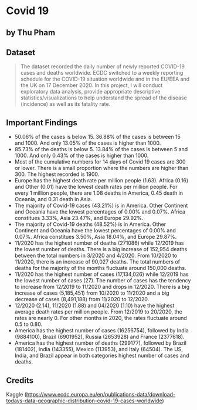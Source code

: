 # Covid 19
## by Thu Pham


## Dataset

>  The dataset recorded the daily number of newly reported COVID-19 cases and deaths worldwide. ECDC switched to a weekly reporting schedule for the COVID-19 situation worldwide and in the EU/EEA and the UK on 17 December 2020.
>  In this project, I will conduct exploratory data analysis, provide appropriate descriptive statistics/visualizations to help understand the spread of the disease (incidence) as well as its fatality rate.


## Important Findings

- 50.06% of the cases is below 15. 36.88% of the cases is between 15 and 1000. And only 13.05% of the cases is higher than 1000.
- 85.73% of the deaths is below 5. 13.84% of the cases is between 5 and 1000. And only 0.43% of the cases is higher than 1000.
- Most of the cumulative numbers for 14 days of Covid 19 cases are 300 or lower. There is a small proportion where the numbers are higher than 300. The highest recorded is 1900.
- Europe has the highest death rate per million people (1.63). Africa (0.16) and Other (0.01) have the lowest death rates per million people. For every 1 million people, there are 1.08 deaths in America, 0.45 death in Oceania, and 0.31 death in Asia.
- The majority of Covid-19 cases (43.21%) is in America. Other Continent and Oceania have the lowest percentages of 0.00% and 0.07%. Africa constitues 3.33%, Asia 23.47%, and Europe 29.92%.
- The majority of Covid-19 deaths (48.52%) is in America. Other Continent and Oceania have the lowest percentages of 0.00% and 0.07%. Africa constitues 3.50%, Asia 18.04%, and Europe 29.87%.
- 11/2020 has the highest number of deaths (271086) while 12/2019 has the lowest number of deaths. There is a big increase of 152,954 deaths between the total numbers in 3/2020 and 4/2020. From 10/2020 to 11/2020, there is an increase of 90,027 deaths. The total numbers of deaths for the majority of the months fluctuate around 150,000 deaths.
- 11/2020 has the highest number of cases (17,134,026) while 12/2019 has the lowest number of cases (27). The number of cases has the tendency to increase from 12/2019 to 11/2020 and drops in 12/2020. There is a big increase of cases (5,185,451) from 10/2020 to 11/2020 and a big decrease of cases (8,491,188) from 11/2020 to 12/2020.
- 12/2020 (2.14), 11/2020 (1.88) and 04/2020 (1.10) have the highest average death rates per million people. From 12/2019 to 20/2020, the rates are nearly 0. For other months in 2020, the rates fluctuate around 0.5 to 0.80.
- America has the highest number of cases (16256754), followed by India (9884100), Brazil (6901952), Russia (2653928) and France (2377618).
- America has the highest number of deaths (299177), followed by Brazil (181402), India (143355), Mexico (113953), and Italy (64504). The US, India, and Brazil appear in both categories highest number of cases and deaths.


## Credits

Kaggle (https://www.ecdc.europa.eu/en/publications-data/download-todays-data-geographic-distribution-covid-19-cases-worldwide)
